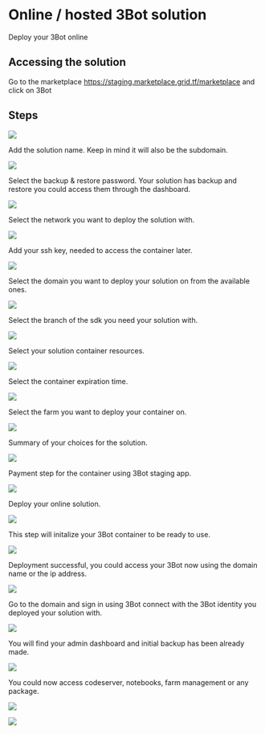 # Online / hosted 3Bot solution

Deploy your 3Bot online

## Accessing the solution

Go to the marketplace https://staging.marketplace.grid.tf/marketplace and click on 3Bot

## Steps

![](./img/3Bot_1.png)

Add the solution name.
Keep in mind it will also be the subdomain.

![](./img/3Bot_2.png)

Select the backup & restore password.
Your solution has backup and restore you could access them through the dashboard.

![](./img/3Bot_3.png)

Select the network you want to deploy the solution with.

![](./img/3Bot_4.png)

Add your ssh key, needed to access the container later.

![](./img/3Bot_5.png)

Select the domain you want to deploy your solution on from the available ones.

![](./img/3Bot_6.png)

Select the branch of the sdk you need your solution with.

![](./img/3Bot_7.png)

Select your solution container resources.

![](./img/3Bot_8.png)

Select the container expiration time.

![](./img/3Bot_9.png)

Select the farm you want to deploy your container on.

![](./img/3Bot_10.png)

Summary of your choices for the solution.

![](./img/3Bot_11.png)

Payment step for the container using 3Bot staging app.

![](./img/3Bot_12.png)

Deploy your online solution.

![](./img/3Bot_13.png)

This step will initalize your 3Bot container to be ready to use.

![](./img/3Bot_14.png)

Deployment successful, you could access your 3Bot now using the domain name or the ip address.

![](./img/3Bot_15.png)

Go to the domain and sign in using 3Bot connect with the 3Bot identity you deployed your solution with.

![](./img/3Bot_16.png)

You will find your admin dashboard and initial backup has been already made.

![](./img/3Bot_17.png)

You could now access codeserver, notebooks, farm management or any package.

![](./img/3Bot_18.png)

![](./img/3Bot_19.png)
